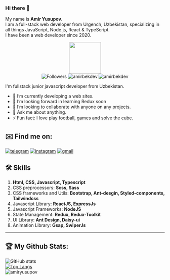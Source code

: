 ### Hi there 👋

My name is **Amir Yusupov**.
<br>
I am a full-stack web developer from Urgench, Uzbekistan, specializing in all things JavaScript, Node.js, React & TypeScript.
<br>
I have been a web developer since 2020.

<div id="header" align="center">
  <img src="https://media.giphy.com/media/M9gbBd9nbDrOTu1Mqx/giphy.gif" width="100"/>
 <br />
 <img src="https://img.shields.io/github/followers/amiryusupov?style=social" alt="Followers"/>
 <img src="https://komarev.com/ghpvc/?username=amiryusupov&label=Profile%20views&color=0e75b6&style=flat" alt="amirbekdev" />
  <img src="https://wakatime.com/badge/github/amiryusupov/amiryusupov.svg" alt="amirbekdev" />
</div>

I'm fullstack junior javascript developer from Uzbekistan.

- 🔭 I’m currently developing a web sites.
- 🌱 I’m looking forward in learning Redux soon
- 👯 I’m looking to collaborate with anyone on any projects.
- 💬 Ask me about anything.
- ⚡ Fun fact: I love play football, games and solve the cube.

## ✉️ Find me on:

[![telegram](https://img.shields.io/badge/-@amir-blue?style=for-the-badge&logo=telegram)](https://t.me/amir_yusup0v)
[![instagram](https://img.shields.io/badge/-@amir.yusupov-black?style=for-the-badge&logo=instagram)](https://instagram.com/amiryusupov.070)
[![gmail](https://img.shields.io/badge/-@amir-white?style=for-the-badge&logo=gmail)](mailto:amiryusupov.070@gmail.com)

## 🛠 Skills

1. **Html, CSS, Javascript, Typescript**
2. CSS preprocessors: **Scss, Sass**
3. CSS frameworks and Utils: **Bootstrap, Ant-desgin, Styled-components, Tailwindcss**
4. Javascript Library: **ReactJS, ExpressJs**
5. Javascript Frameworks: **NodeJS**
6. State Management: **Redux, Redux-Toolkit**
7. UI Library: **Ant Design, Daisy-ui**
8. Animation Library: **Gsap, SwiperJs**

---

## 🏆 My Github Stats:
![GitHub stats](https://github-readme-stats.vercel.app/api?username=amiryusupov&show_icons=true&theme=tokyonight)
<br>
[![Top Langs](https://github-readme-stats.vercel.app/api/top-langs/?username=amiryusupov&layout=compact&theme=vision-friendly-dark)](https://github.com/amiryusupov/github-readme-stats)
<br>
<img align="center" src="https://github-readme-streak-stats.herokuapp.com/?user=amiryusupov&" alt="amiryusupov" />
